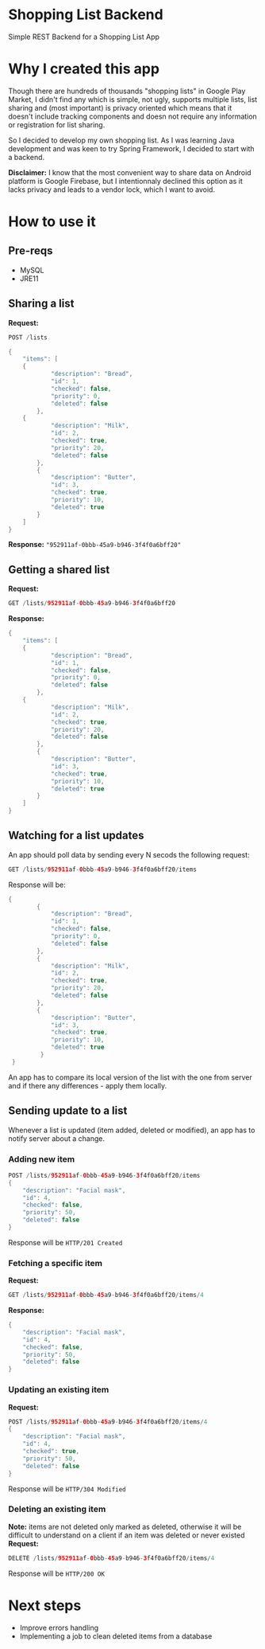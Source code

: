 # Shopping List Backend
Simple REST Backend for a Shopping List App
# Why I created this app
Though there are hundreds of thousands "shopping lists" in Google Play Market, I didn't find any which is simple, not ugly, supports multiple lists, 
list sharing and (most important) is privacy oriented which means that it doesn't include tracking components and doesn not require any information or registration for list sharing.

So I decided to develop my own shopping list. As I was learning Java development and was keen to try Spring Framework, I decided to start with a backend.

**Disclaimer:** I know that the most convenient way to share data on Android platform is Google Firebase, but I intentionnaly declined this option as it lacks privacy and leads to a vendor lock, which I want to avoid.
# How to use it
## Pre-reqs
* MySQL
* JRE11
## Sharing a list
**Request:**
```java
POST /lists

{
    "items": [
    {
            "description": "Bread",
            "id": 1,
            "checked": false,
            "priority": 0,
            "deleted": false
        },
    {
            "description": "Milk",
            "id": 2,
            "checked": true,
            "priority": 20,
            "deleted": false
        },
        {
            "description": "Butter",
            "id": 3,
            "checked": true,
            "priority": 10,
            "deleted": true
        }
    ]
}
```
**Response:**
```"952911af-0bbb-45a9-b946-3f4f0a6bff20"```

## Getting a shared list
**Request:**
```java
GET /lists/952911af-0bbb-45a9-b946-3f4f0a6bff20
```
**Response:**
```java
{
    "items": [
    {
            "description": "Bread",
            "id": 1,
            "checked": false,
            "priority": 0,
            "deleted": false
        },
    {
            "description": "Milk",
            "id": 2,
            "checked": true,
            "priority": 20,
            "deleted": false
        },
        {
            "description": "Butter",
            "id": 3,
            "checked": true,
            "priority": 10,
            "deleted": true
        }
    ]
}
```
## Watching for a list updates
An app should poll data by sending every N secods the following request:
```java
GET /lists/952911af-0bbb-45a9-b946-3f4f0a6bff20/items
```
Response will be:
```java
{
        {
            "description": "Bread",
            "id": 1,
            "checked": false,
            "priority": 0,
            "deleted": false
        },
        {
            "description": "Milk",
            "id": 2,
            "checked": true,
            "priority": 20,
            "deleted": false
        },
        {
            "description": "Butter",
            "id": 3,
            "checked": true,
            "priority": 10,
            "deleted": true
         }
 }
```

An app has to compare its local version of the list with the one from server and if there any differences - apply them locally.
## Sending update to a list
Whenever a list is updated (item added, deleted or modified), an app has to notify server about a change.
### Adding new item
```java
POST /lists/952911af-0bbb-45a9-b946-3f4f0a6bff20/items
{
    "description": "Facial mask",
    "id": 4,
    "checked": false,
    "priority": 50,
    "deleted": false
}
```
Response will be `HTTP/201 Created`

### Fetching a specific item
**Request:**
```java
GET /lists/952911af-0bbb-45a9-b946-3f4f0a6bff20/items/4
```
**Response:**
```java
{
    "description": "Facial mask",
    "id": 4,
    "checked": false,
    "priority": 50,
    "deleted": false
}
```
### Updating an existing item
**Request:**
```java
POST /lists/952911af-0bbb-45a9-b946-3f4f0a6bff20/items/4
{
    "description": "Facial mask",
    "id": 4,
    "checked": true,
    "priority": 50,
    "deleted": false
}
```
Response will be `HTTP/304 Modified`
### Deleting an existing item
**Note:** items are not deleted only marked as deleted, otherwise it will be difficult to understand on a client if an item was deleted or never existed
**Request:**
```java
DELETE /lists/952911af-0bbb-45a9-b946-3f4f0a6bff20/items/4
```
Response will be `HTTP/200 OK`
# Next steps
* Improve errors handling
* Implementing a job to clean deleted items from a database
